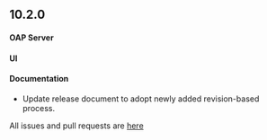 ## 10.2.0

#### OAP Server


#### UI


#### Documentation
* Update release document to adopt newly added revision-based process.


All issues and pull requests are [here](https://github.com/apache/skywalking/milestone/224?closed=1)

